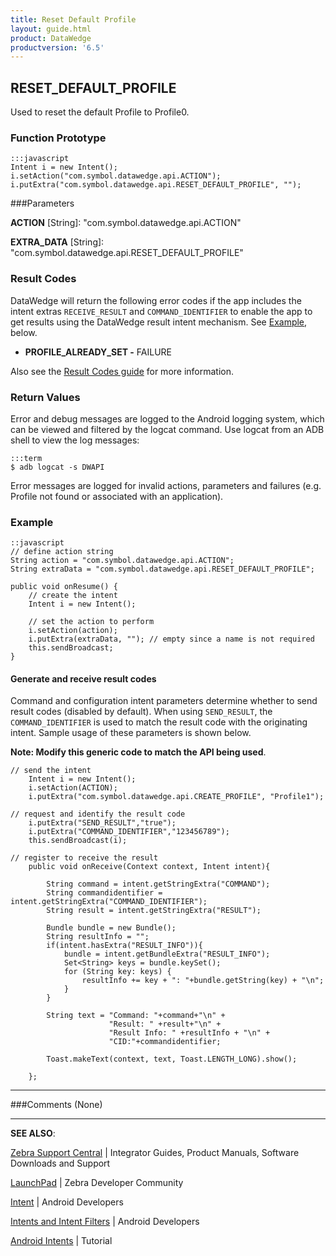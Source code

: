 ```yaml
---
title: Reset Default Profile 
layout: guide.html
product: DataWedge
productversion: '6.5'
---
```


## RESET_DEFAULT_PROFILE

Used to reset the default Profile to Profile0.

### Function Prototype

	:::javascript
	Intent i = new Intent();
	i.setAction("com.symbol.datawedge.api.ACTION");
	i.putExtra("com.symbol.datawedge.api.RESET_DEFAULT_PROFILE", "");


###Parameters

**ACTION** [String]: "com.symbol.datawedge.api.ACTION"

**EXTRA_DATA** [String]: "com.symbol.datawedge.api.RESET_DEFAULT_PROFILE"

### Result Codes

DataWedge will return the following error codes if the app includes the intent extras `RECEIVE_RESULT` and `COMMAND_IDENTIFIER` to enable the app to get results using the DataWedge result intent mechanism. See [Example](#example), below. 

* **PROFILE_ALREADY_SET -** FAILURE

Also see the [Result Codes guide](../resultinfo) for more information.  

### Return Values

Error and debug messages are logged to the Android logging system, which can be viewed and filtered by the logcat command. Use logcat from an ADB shell to view the log messages:

	:::term
	$ adb logcat -s DWAPI

Error messages are logged for invalid actions, parameters and failures (e.g. Profile not found or associated with an application).

### Example

	::javascript
	// define action string
	String action = "com.symbol.datawedge.api.ACTION";
	String extraData = "com.symbol.datawedge.api.RESET_DEFAULT_PROFILE";

	public void onResume() {
		// create the intent
		Intent i = new Intent();

		// set the action to perform
		i.setAction(action);
		i.putExtra(extraData, ""); // empty since a name is not required
		this.sendBroadcast;
	}

<!--
6/27/17- per eng. TUT-14724:
- added an empty string to extra data (in prototype and sample)
-->

#### Generate and receive result codes
Command and configuration intent parameters determine whether to send result codes (disabled by default). When using `SEND_RESULT`, the `COMMAND_IDENTIFIER` is used to match the result code with the originating intent. Sample usage of these parameters is shown below. 

**Note: Modify this generic code to match the API being used**.  

	// send the intent
		Intent i = new Intent();
		i.setAction(ACTION);
		i.putExtra("com.symbol.datawedge.api.CREATE_PROFILE", "Profile1");

	// request and identify the result code
		i.putExtra("SEND_RESULT","true");
		i.putExtra("COMMAND_IDENTIFIER","123456789");
		this.sendBroadcast(i);

	// register to receive the result
		public void onReceive(Context context, Intent intent){

		    String command = intent.getStringExtra("COMMAND");
		    String commandidentifier = intent.getStringExtra("COMMAND_IDENTIFIER");
		    String result = intent.getStringExtra("RESULT");

		    Bundle bundle = new Bundle();
		    String resultInfo = "";
		    if(intent.hasExtra("RESULT_INFO")){
		        bundle = intent.getBundleExtra("RESULT_INFO");
		        Set<String> keys = bundle.keySet();
		        for (String key: keys) {
		            resultInfo += key + ": "+bundle.getString(key) + "\n";
		        }
		    }

		    String text = "Command: "+command+"\n" +
		                  "Result: " +result+"\n" +
		                  "Result Info: " +resultInfo + "\n" +
		                  "CID:"+commandidentifier;
		    
		    Toast.makeText(context, text, Toast.LENGTH_LONG).show();

		};

-----

###Comments
(None)

-----

**SEE ALSO**:

[Zebra Support Central](https://www.zebra.com/us/en/support-downloads.html) | Integrator Guides, Product Manuals, Software Downloads and Support

[LaunchPad](https://developer.zebra.com/welcome) | Zebra Developer Community

[Intent](https://developer.android.com/reference/android/content/Intent.html) | Android Developers

[Intents and Intent Filters](http://developer.android.com/guide/components/intents-filters.html) | Android Developers

[Android Intents](http://www.vogella.com/tutorials/AndroidIntent/article.html) | Tutorial
